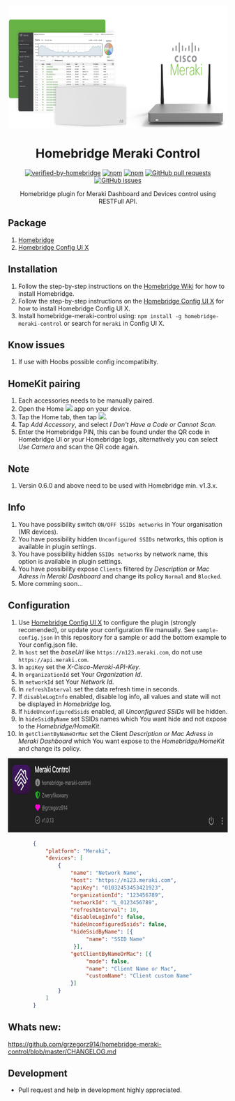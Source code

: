 <p align="center">
  <a href="https://github.com/grzegorz914/homebridge-meraki-control"><img src="https://raw.githubusercontent.com/grzegorz914/homebridge-meraki-control/master/graphics/meraki.png" height="280"></a>
</p>

<span align="center">

# Homebridge Meraki Control
[![verified-by-homebridge](https://badgen.net/badge/homebridge/verified/purple)](https://github.com/homebridge/homebridge/wiki/Verified-Plugins)
[![npm](https://badgen.net/npm/dt/homebridge-meraki-control?color=purple)](https://www.npmjs.com/package/homebridge-meraki-control) [![npm](https://badgen.net/npm/v/homebridge-meraki-control?color=purple)](https://www.npmjs.com/package/homebridge-meraki-control)
[![GitHub pull requests](https://img.shields.io/github/issues-pr/grzegorz914/homebridge-meraki-control.svg)](https://github.com/grzegorz914/homebridge-meraki-control/pulls)
[![GitHub issues](https://img.shields.io/github/issues/grzegorz914/homebridge-meraki-control.svg)](https://github.com/grzegorz914/homebridge-meraki-control/issues)

Homebridge plugin for Meraki Dashboard and Devices control using RESTFull API.

</span>

## Package
1. [Homebridge](https://github.com/homebridge/homebridge)
2. [Homebridge Config UI X](https://github.com/oznu/homebridge-config-ui-x)

## Installation
1. Follow the step-by-step instructions on the [Homebridge Wiki](https://github.com/homebridge/homebridge/wiki) for how to install Homebridge.
2. Follow the step-by-step instructions on the [Homebridge Config UI X](https://github.com/oznu/homebridge-config-ui-x/wiki) for how to install Homebridge Config UI X.
3. Install homebridge-meraki-control using: `npm install -g homebridge-meraki-control` or search for `meraki` in Config UI X.

## Know issues
1. If use with Hoobs possible config incompatibilty.

## HomeKit pairing
1. Each accessories needs to be manually paired. 
2. Open the Home <img src='https://user-images.githubusercontent.com/3979615/78010622-4ea1d380-738e-11ea-8a17-e6a465eeec35.png' height='16.42px'> app on your device. 
3. Tap the Home tab, then tap <img src='https://user-images.githubusercontent.com/3979615/78010869-9aed1380-738e-11ea-9644-9f46b3633026.png' height='16.42px'>. 
4. Tap *Add Accessory*, and select *I Don't Have a Code or Cannot Scan*. 
5. Enter the Homebridge PIN, this can be found under the QR code in Homebridge UI or your Homebridge logs, alternatively you can select *Use Camera* and scan the QR code again.

## Note
1. Versin 0.6.0 and above need to be used with Homebridge min. v1.3.x.

## Info
1. You have possibility switch `ON/OFF SSIDs networks` in Your organisation (MR devices).
2. You have possibility hidden `Unconfigured SSIDs` networks, this option is available in plugin settings.
3. You have possibility hidden `SSIDs networks` by network name, this option is available in plugin settings.
4. You have possibility expose `Clients` filtered by *Description or Mac Adress in Meraki Dashboard* and change its policy `Normal` and `Blocked`.
5. More comming soon...

## Configuration
1. Use [Homebridge Config UI X](https://github.com/oznu/homebridge-config-ui-x) to configure the plugin (strongly recomended), or update your configuration file manually. See `sample-config.json` in this repository for a sample or add the bottom example to Your config.json file.
2. In `host` set the *baseUrl* like `https://n123.meraki.com`, do not use `https://api.meraki.com`.
3. In `apiKey` set the *X-Cisco-Meraki-API-Key*.
4. In `organizationId` set Your *Organization Id*.
5. In `networkId` set Your *Network Id*.
6. In `refreshInterval` set the data refresh time in seconds.
7. If `disableLogInfo` enabled, disable log info, all values and state will not be displayed in *Homebridge* log.
8. If `hideUnconfiguredSsids` enabled, all *Unconfigured SSIDs* will be hidden.
9. In `hideSsidByName` set SSIDs names which You want hide and not expose to the *Homebridge/HomeKit*.
10. In `getClientByNameOrMac` set the Client *Description or Mac Adress in Meraki Dashboard* which You want expose to the *Homebridge/HomeKit* and change its policy.

<p align="left">
  <a href="https://github.com/grzegorz914/homebridge-meraki-control"><img src="https://raw.githubusercontent.com/grzegorz914/homebridge-meraki-control/master/graphics/ustawienia.png" height="170"></a>
</p>

```json
        {
            "platform": "Meraki",
            "devices": [
                {
                    "name": "Network Name",
                    "host": "https://n123.meraki.com",
                    "apiKey": "01032453453421923",
                    "organizationId": "123456789",
                    "networkId": "L_0123456789",
                    "refreshInterval": 10,
                    "disableLogInfo": false,
                    "hideUnconfiguredSsids": false,
                    "hideSsidByName": [{
                         "name": "SSID Name"
                     }],
                    "getClientByNameOrMac": [{
                         "mode": false,
                         "name": "Client Name or Mac",
                         "customName": "Client custom Name"
                    }]
                }
            ]
        }
```

## Whats new:
https://github.com/grzegorz914/homebridge-meraki-control/blob/master/CHANGELOG.md

## Development
- Pull request and help in development highly appreciated.
